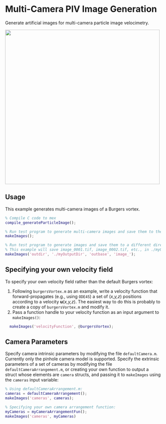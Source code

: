 # Multi-Camera PIV Image Generation
Generate artificial images for multi-camera particle image velocimetry.

<img src="https://github.com/user-attachments/assets/9e6117a0-6c7c-4c42-a56a-30d9aed01769" width="500" height="500"/>

## Usage 
This example generates multi-camera images of a Burgers vortex.

```matlab
% Compile C code to mex
compile_generateParticleImage();

% Run test program to generate multi-camera images and save them to the current directory
makeImages();

% Run test program to generate images and save them to a different directory.
% This example will save image_0001.tif, image_0002.tif, etc., in ./myOutputDir
makeImages('outdir', './myOutputDir', 'outbase', 'image_');
```

## Specifying your own velocity field
To specify your own velocity field rather than the default Burgers vortex:
1. Following `burgersVortex.m` as an example, write a velocity function that forward-propagates (e.g., using `ODE45`) a set of (*x,y,z*) positions according to a velocity **u**(*x,y,z*). The easiest way to do this is probably to create a copy of `burgersVortex.m` and modify it. 
2. Pass a function handle to your velocity function as an input argument to `makeImages()`:
```matlab
  makeImages('velocityFunction', @burgersVortex);
```

## Camera Parameters
Specify camera intrinsic parameters by modifying the file `defaultCamera.m`. Currently only the pinhole camera model is supported.
Specify the extrinsic parameters of a set of cameras by modifying the file `defaultCameraArrangement.m`, or creating your own function to output a struct whose elements are `camera` structs, and passing it to `makeImages` using the `cameras` input variable:

```matlab
% Using defaultCameraArrangement.m:
cameras = defaultCameraArrangement();
makeImages('cameras', cameras);

% Specifying your own camera arrangement function:
myCameras = myCameraArrangementFun();
makeImages('cameras', myCameras) 
```

